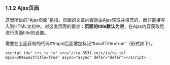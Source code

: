 ### 1.1.2 Ajax页面

这里所说的“Ajax页面”是指，页面的文章内容是由Ajax获取并填充的，而非直接写入到HTML文档中。对这类页面的要求：**页面的title默认为空**，在Ajax内容获取后进行页面title的设置。

需要在上面获取的代码中mpid后面增加标记“&waitTitle=true”（形式如下）。

`<script id="_trs_ta_js" src="//ta.8531.cn/c/js/ta.js?mpid=204&waitTitle=true" async="async" defer="defer"></script>`

